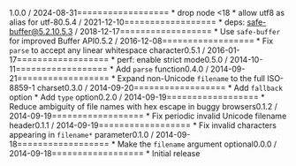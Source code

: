 1.0.0 / 2024-08-31==================  * drop node <18  * allow utf8 as alias for utf-80.5.4 / 2021-12-10==================  * deps: safe-buffer@5.2.10.5.3 / 2018-12-17==================  * Use `safe-buffer` for improved Buffer API0.5.2 / 2016-12-08==================  * Fix `parse` to accept any linear whitespace character0.5.1 / 2016-01-17==================  * perf: enable strict mode0.5.0 / 2014-10-11==================  * Add `parse` function0.4.0 / 2014-09-21==================  * Expand non-Unicode `filename` to the full ISO-8859-1 charset0.3.0 / 2014-09-20==================  * Add `fallback` option  * Add `type` option0.2.0 / 2014-09-19==================  * Reduce ambiguity of file names with hex escape in buggy browsers0.1.2 / 2014-09-19==================  * Fix periodic invalid Unicode filename header0.1.1 / 2014-09-19==================  * Fix invalid characters appearing in `filename*` parameter0.1.0 / 2014-09-18==================  * Make the `filename` argument optional0.0.0 / 2014-09-18==================  * Initial release
